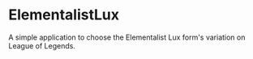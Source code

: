 # ElementalistLux
A simple application to choose the Elementalist Lux form's variation on League of Legends.
